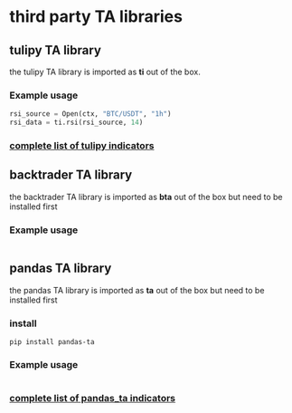 # third party TA libraries

## tulipy TA library

the tulipy TA library is imported as **ti** out of the box.

### Example usage

```python
rsi_source = Open(ctx, "BTC/USDT", "1h")
rsi_data = ti.rsi(rsi_source, 14)
```

### [complete list of tulipy indicators](https://tulipindicators.org/list)

## backtrader TA library

the backtrader TA library is imported as **bta** out of the box but need to be installed first

### Example usage

```
```

## pandas TA library

the pandas TA library is imported as **ta** out of the box but need to be installed first

### install

```
pip install pandas-ta
```

### Example usage

```python
```

### [complete list of pandas\_ta indicators](https://github.com/twopirllc/pandas-ta)

